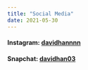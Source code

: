 ```yaml
---
title: "Social Media"
date: 2021-05-30
---
```

#### Instagram: [davidhannnn](https://instagram.com/davidhannnn/)
#### Snapchat: [davidhan03](https://snapchat.com/add/davidhan03/)

